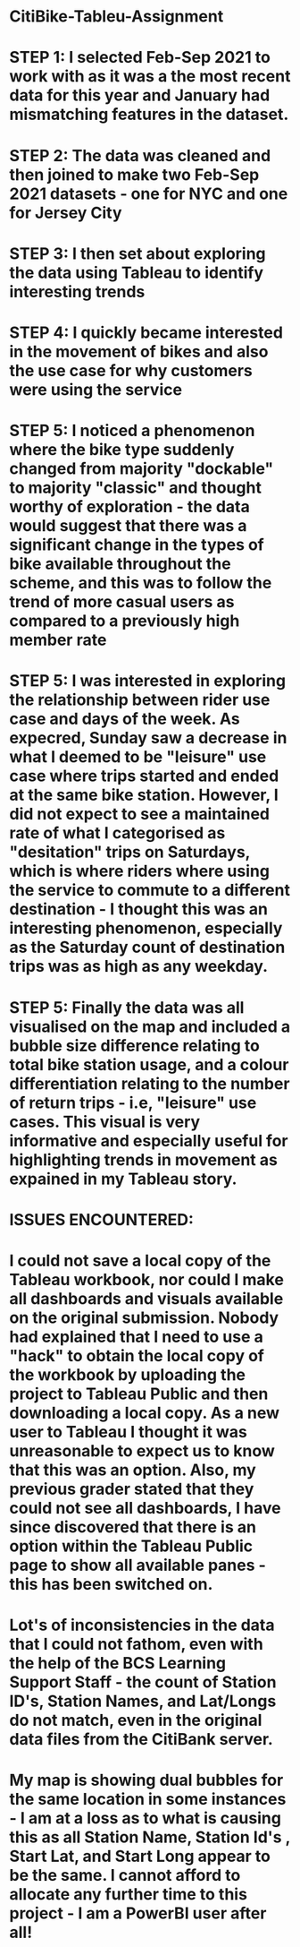 # CitiBike-Tableu-Assignment

# STEP 1: I selected Feb-Sep 2021 to work with as it was a the most recent data for this year and January had mismatching features in the dataset. 
# STEP 2: The data was cleaned and then joined to make two Feb-Sep 2021 datasets - one for NYC and one for Jersey City

# STEP 3: I then set about exploring the data using Tableau to identify interesting trends

# STEP 4: I quickly became interested in the movement of bikes and also the use case for why customers were using the service

# STEP 5: I noticed a phenomenon where the bike type suddenly changed from majority "dockable" to majority "classic" and thought worthy of exploration - the data would suggest that there was a significant change in the types of bike available throughout the scheme, and this was to follow the trend of more casual users as compared to a previously high member rate

# STEP 5: I was interested in exploring the relationship between rider use case and days of the week. As expecred, Sunday saw a decrease in what I deemed to be "leisure" use case where trips started and ended at the same bike station. However, I did not expect to see a maintained rate of what I categorised as "desitation" trips on Saturdays, which is where riders where using the service to commute to a different destination - I thought this was an interesting phenomenon, especially as the Saturday count of destination trips was as high as any weekday.

# STEP 5: Finally the data was all visualised on the map and included a bubble size difference relating to total bike station usage, and a colour differentiation relating to the number of return trips - i.e, "leisure" use cases. This visual is very informative and especially useful for highlighting trends in movement as expained in my Tableau story.

# ISSUES ENCOUNTERED:

# I could not save a local copy of the Tableau workbook, nor could I make all dashboards and visuals available on the original submission. Nobody had explained that I need to use a "hack" to obtain the local copy of the workbook by uploading the project to Tableau Public and then downloading a local copy. As a new user to Tableau I thought it was unreasonable to expect us to know that this was an option. Also, my previous grader stated that they could not see all dashboards, I have since discovered that there is an option within the Tableau Public page to show all available panes - this has been switched on.

# Lot's of inconsistencies in the data that I could not fathom, even with the help of the BCS Learning Support Staff - the count of Station ID's, Station Names, and Lat/Longs do not match, even in the original data files from the CitiBank server.

# My map is showing dual bubbles for the same location in some instances - I am at a loss as to what is causing this as all Station Name, Station Id's , Start Lat, and Start Long appear to be the same. I cannot afford to allocate any further time to this project - I am a PowerBI user after all! 